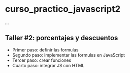 # curso_practico_javascript2

...

## Taller #2: porcentajes y descuentos

- Primer paso: definir las formulas
- Segundo paso: implementar las formulas en JavaScript
- Tercer paso: crear funciones
- Cuarto paso: integrar JS con HTML